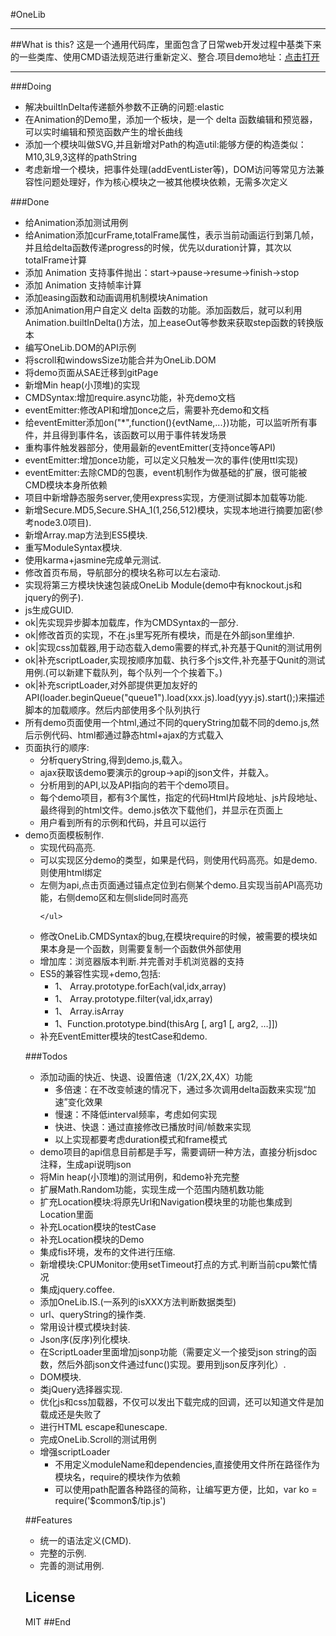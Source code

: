 #OneLib
<hr/>
##What is this?
这是一个通用代码库，里面包含了日常web开发过程中基类下来的一些类库、使用CMD语法规范进行重新定义、整合.项目demo地址：<a href="http://wbpmrck.github.io/OneLib/demo/html/index.html" target="_blank">点击打开</a>
<hr/>


###Doing
<ul>  
  <li>解决builtInDelta传递额外参数不正确的问题:elastic</li>
  <li>在Animation的Demo里，添加一个板块，是一个 delta 函数编辑和预览器，可以实时编辑和预览函数产生的增长曲线</li>
  <li>添加一个模块叫做SVG,并且新增对Path的构造util:能够方便的构造类似：M10,3L9,3这样的pathString</li>
  <li>考虑新增一个模块，把事件处理(addEventLister等)，DOM访问等常见方法兼容性问题处理好，作为核心模块之一被其他模块依赖，无需多次定义</li>
</ul>

###Done
<ul>
  <li>给Animation添加测试用例</li>
    <li>给Animation添加curFrame,totalFrame属性，表示当前动画运行到第几帧，并且给delta函数传递progress的时候，优先以duration计算，其次以totalFrame计算</li>
    <li>添加 Animation 支持事件抛出：start->pause->resume->finish->stop</li>
  <li>添加 Animation 支持帧率计算</li>
  <li>添加easing函数和动画调用机制模块Animation</li>
    <li>添加Animation用户自定义 delta 函数的功能。添加函数后，就可以利用Animation.builtInDelta()方法，加上easeOut等参数来获取step函数的转换版本</li>
    <li>编写OneLib.DOM的API示例</li>
  <li>将scroll和windowsSize功能合并为OneLib.DOM</li>
  <li>将demo页面从SAE迁移到gitPage</li>
    <li>新增Min heap(小顶堆)的实现</li>
    <li>CMDSyntax:增加require.async功能，补充demo文档</li>
    <li>eventEmitter:修改API和增加once之后，需要补充demo和文档</li>
    <li>给eventEmitter添加on("*",function(){evtName,...})功能，可以监听所有事件，并且得到事件名，该函数可以用于事件转发场景</li>
    <li>重构事件触发器部分，使用最新的eventEmitter(支持once等API)</li>
    <li>eventEmitter:增加once功能，可以定义只触发一次的事件(使用ttl实现)</li>
    <li>eventEmitter:去除CMD的包裹，event机制作为做基础的扩展，很可能被CMD模块本身所依赖</li>
   <li>项目中新增静态服务server,使用express实现，方便测试脚本加载等功能.</li>
   <li>新增Secure.MD5,Secure.SHA_1(1,256,512)模块，实现本地进行摘要加密(参考node3.0项目).</li>
 <li>新增Array.map方法到ES5模块.</li>
 <li>重写ModuleSyntax模块.</li>
 <li>使用karma+jasmine完成单元测试.</li>
 <li>修改首页布局，导航部分的模块名称可以左右滚动.</li>
 <li>实现将第三方模块快速包装成OneLib Module(demo中有knockout.js和jquery的例子).</li>
 <li>js生成GUID.</li>
 <li>ok|先实现异步脚本加载库，作为CMDSyntax的一部分.</li>
 <li>ok|修改首页的实现，不在.js里写死所有模块，而是在外部json里维护.</li>
 <li>ok|实现css加载器,用于动态载入demo需要的样式,补充基于Qunit的测试用例</li>
 <li>ok|补充scriptLoader,实现按顺序加载、执行多个js文件,补充基于Qunit的测试用例.(可以新建下载队列，每个队列一个个挨着下。)</li>
 <li>ok|补充scriptLoader,对外部提供更加友好的API(loader.beginQueue("queue1").load(xxx.js).load(yyy.js).start();)来描述脚本的加载顺序。然后内部使用多个队列执行</li>
 <li>所有demo页面使用一个html,通过不同的queryString加载不同的demo.js,然后示例代码、html都通过静态html+ajax的方式载入</li>
 <li>页面执行的顺序:
    <ul>
        <li>分析queryString,得到demo.js,载入。</li>
        <li>ajax获取该demo要演示的group->api的json文件，并载入。</li>
        <li>分析用到的API,以及API指向的若干个demo项目。</li>
        <li>每个demo项目，都有3个属性，指定的代码Html片段地址、js片段地址、最终得到的html文件。demo.js依次下载他们，并显示在页面上</li>
        <li>用户看到所有的示例和代码，并且可以运行</li>
    </ul>
 </li>
 <li>demo页面模板制作.
     <ul>
        <li>实现代码高亮.</li>
        <li>可以实现区分demo的类型，如果是代码，则使用代码高亮。如是demo.则使用html绑定</li>
        <li>左侧为api,点击页面通过锚点定位到右侧某个demo.且实现当前API高亮功能，右侧demo区和左侧slide同时高亮</li>

    </ul>
 </li>
  <li>修改OneLib.CMDSyntax的bug,在模块require的时候，被需要的模块如果本身是一个函数，则需要复制一个函数供外部使用</li>
    <li>增加库：浏览器版本判断.并完善对手机浏览器的支持</li>
    <li>ES5的兼容性实现+demo,包括:
        <ul>
            <li>1、<undefined> Array.prototype.forEach(val,idx,array)</li>
            <li>1、<Array> Array.prototype.filter(val,idx,array)</li>
            <li>1、<bool> Array.isArray</li>
            <li>1、Function.prototype.bind(thisArg [, arg1 [, arg2, …]])</li>
        </ul>
    </li>
  <li>补充EventEmitter模块的testCase和demo.</li>
</ul>


###Todos
<ul>
  
  <li>添加动画的快近、快退、设置倍速（1/2X,2X,4X）功能
      <ul>  
        <li>多倍速：在不改变帧速的情况下，通过多次调用delta函数来实现“加速”变化效果</li>
        <li>慢速：不降低interval频率，考虑如何实现</li>
        <li>快进、快退：通过直接修改已播放时间/帧数来实现</li>
        <li>以上实现都要考虑duration模式和frame模式</li>
      </ul>
  </li>
  <li>demo项目的api信息目前都是手写，需要调研一种方法，直接分析jsdoc注释，生成api说明json</li>
  <li>将Min heap(小顶堆)的测试用例，和demo补充完整</li>
  <li>扩展Math.Random功能，实现生成一个范围内随机数功能</li>
  <li>扩充Location模块:将原先Url和Navigation模块里的功能也集成到Location里面</li>
  <li>补充Location模块的testCase</li>
  <li>补充Location模块的Demo</li>
 <li>集成fis环境，发布的文件进行压缩.</li>
  <li>新增模块:CPUMonitor:使用setTimeout打点的方式.判断当前cpu繁忙情况</li>
  <li>集成jquery.coffee.</li>
  <li>添加OneLib.IS.(一系列的isXXX方法判断数据类型)</li>
 <li>url、queryString的操作类.</li>
 <li>常用设计模式模块封装.</li>
 <li>Json序(反序)列化模块.</li>
 <li>在ScriptLoader里面增加jsonp功能（需要定义一个接受json string的函数，然后外部json文件通过func(<json>)实现。要用到json反序列化）.</li>
 <li>DOM模块.</li>
 <li>类jQuery选择器实现.</li>
 <li>优化js和css加载器，不仅可以发出下载完成的回调，还可以知道文件是加载成还是失败了</li>
 <li>进行HTML escape和unescape.</li>
 <li>完成OneLib.Scroll的测试用例</li>
  <li>增强scriptLoader
    <ul>
        <li>不用定义moduleName和dependencies,直接使用文件所在路径作为模块名，require的模块作为依赖</li>
        <li>可以使用path配置各种路径的简称，让编写更方便，比如，var ko = require('$common$/tip.js')</li>
    </ul>
 </li>
</ul>


##Features
<ul>
 <li>统一的语法定义(CMD).</li>
 <li>完整的示例.</li>
 <li>完善的测试用例.</li>
</ul>

## License

MIT
##End
